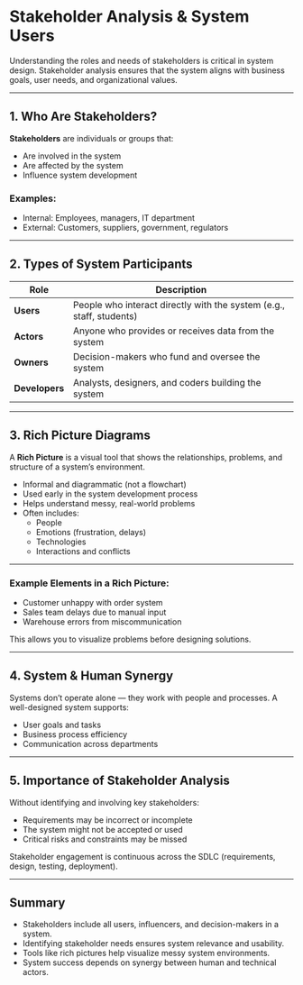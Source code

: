 # Stakeholder Analysis & System Users

Understanding the roles and needs of stakeholders is critical in system design. Stakeholder analysis ensures that the system aligns with business goals, user needs, and organizational values.

---

## 1. Who Are Stakeholders?

**Stakeholders** are individuals or groups that:
- Are involved in the system
- Are affected by the system
- Influence system development

### Examples:
- Internal: Employees, managers, IT department
- External: Customers, suppliers, government, regulators

---

## 2. Types of System Participants

| Role            | Description                                                 |
|------------------|-------------------------------------------------------------|
| **Users**        | People who interact directly with the system (e.g., staff, students) |
| **Actors**       | Anyone who provides or receives data from the system        |
| **Owners**       | Decision-makers who fund and oversee the system             |
| **Developers**   | Analysts, designers, and coders building the system         |

---

## 3. Rich Picture Diagrams

A **Rich Picture** is a visual tool that shows the relationships, problems, and structure of a system’s environment.

- Informal and diagrammatic (not a flowchart)
- Used early in the system development process
- Helps understand messy, real-world problems
- Often includes:
  - People
  - Emotions (frustration, delays)
  - Technologies
  - Interactions and conflicts

---

### Example Elements in a Rich Picture:

- Customer unhappy with order system
- Sales team delays due to manual input
- Warehouse errors from miscommunication

This allows you to visualize problems before designing solutions.

---

## 4. System & Human Synergy

Systems don’t operate alone — they work with people and processes. A well-designed system supports:
- User goals and tasks
- Business process efficiency
- Communication across departments

---

## 5. Importance of Stakeholder Analysis

Without identifying and involving key stakeholders:
- Requirements may be incorrect or incomplete
- The system might not be accepted or used
- Critical risks and constraints may be missed

Stakeholder engagement is continuous across the SDLC (requirements, design, testing, deployment).

---

## Summary

- Stakeholders include all users, influencers, and decision-makers in a system.
- Identifying stakeholder needs ensures system relevance and usability.
- Tools like rich pictures help visualize messy system environments.
- System success depends on synergy between human and technical actors.
